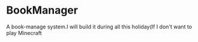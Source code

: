 # BookManager
A book-manage system.I will build it during all this holiday(If I don't want to play Minecraft
